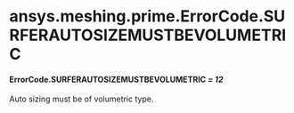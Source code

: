 # ansys.meshing.prime.ErrorCode.SURFERAUTOSIZEMUSTBEVOLUMETRIC



#### ErrorCode.SURFERAUTOSIZEMUSTBEVOLUMETRIC *= 12*

Auto sizing must be of volumetric type.

<!-- !! processed by numpydoc !! -->

